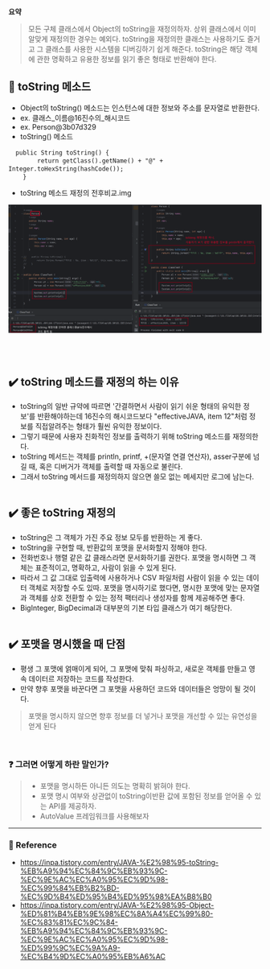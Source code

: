 **요약** <br>
> 모든 구체 클래스에서 Object의 toString을 재정의하자. 상위 클래스에서 이미 알맞게 재정의한 경우는 예외다. toString을 재정의한 클래스는 사용하기도 즐거고 그 클래스를 사용한 시스템을 디버깅하기 쉽게 해준다. toString은 해당 객체에 관한 명확하고 유용한 정보를 읽기 좋은 형태로 반환해야 한다.


## 🔎 toString 메소드
- Object의 toString() 메소드는 인스턴스에 대한 정보와 주소를 문자열로 반환한다.
- ex. 클래스_이름@16진수의_해시코드
- ex. Person@3b07d329
- toString() 메소드
```
  public String toString() {
        return getClass().getName() + "@" + Integer.toHexString(hashCode());
    }
```
- toString 메소드 재정의 전후비교.img
<div align='center'>
    <img src="../img/item12-1.png">
</div>

<br><br>
## ✔️ toString 메소드를 재정의 하는 이유
- toString의 일반 규약에 따르면 '간결하면서 사람이 읽기 쉬운 형태의 유익한 정보'를 반환해야하는데 16진수의 해시코드보다 "effectiveJAVA, item 12"처럼 정보를 직접알려주는 형태가 훨씬 유익한 정보이다.
- 그렇기 때문에 사용자 친화적인 정보를 출력하기 위해 toString 메소드를 재정의한다.
- toString 메서드는 객체를 println, printf, +(문자열 연결 연산자), asser구분에 넘길 때, 혹은 디버거가 객체를 출력할 때 자동으로 불린다.
- 그래서 toString 메서드를 재정의하지 않으면 쓸모 없는 메세지만 로그에 남는다.
<br><br>
## ✔️ 좋은 toString 재정의
- toString은 그 객체가 가진 주요 정보 모두를 반환하는 게 좋다.
- toString을 구현할 때, 반환값의 포맷을 문서화할지 정해야 한다. 
- 전화번호나 행렬 같은 값 클래스라면 문서화하기를 권한다. 포맷을 명시하면 그 객체는 표준적이고, 명확하고, 사람이 읽을 수 있게 된다.
- 따라서 그 값 그대로 입출력에 사용하거나 CSV 파일처럼 사람이 읽을 수 있는 데이터 객체로 저장할 수도 있따. 포맷을 명시하기로 했다면, 명시한 포맷에 맞는 문자열과 객체를 상호 전환할 수 있는 정적 팩터리나 생성자를 함께 제공해주면 좋다.
- BigInteger, BigDecimal과 대부분의 기본 타입 클래스가 여기 해당한다.
<br><br>
## ✔️ 포맷을 명시했을 때 단점
- 평생 그 포맷에 얽매이게 되어, 그 포맷에 맞춰 파싱하고, 새로운 객체를 만들고 영속 데이터르 저장하는 코드를 작성한다.
- 만약 향후 포맷을 바꾼다면 그 포맷을 사용하던 코드와 데이터들은 엉망이 될 것이다.
> 포맷을 명시하지 않으면 향후 정보를 더 넣거나 포맷을 개선할 수 있는 유연성을 얻게 된다

<br>

### ❓ 그러면 어떻게 하란 말인가?
> - 포맷을 명시하든 아니든 의도는 명확히 밝혀야 한다.
> - 포맷 명시 여부와 상관없이 toString이반환 값에 포함된 정보를 얻어올 수 있는 API를 제공하자.
> - AutoValue 프레임워크를 사용해보자



--- 
### 📌 Reference
- https://inpa.tistory.com/entry/JAVA-%E2%98%95-toString-%EB%A9%94%EC%84%9C%EB%93%9C-%EC%9E%AC%EC%A0%95%EC%9D%98-%EC%99%84%EB%B2%BD-%EC%9D%B4%ED%95%B4%ED%95%98%EA%B8%B0
- https://inpa.tistory.com/entry/JAVA-%E2%98%95-Object-%ED%81%B4%EB%9E%98%EC%8A%A4%EC%99%80-%EC%83%81%EC%9C%84-%EB%A9%94%EC%84%9C%EB%93%9C-%EC%9E%AC%EC%A0%95%EC%9D%98-%ED%99%9C%EC%9A%A9-%EC%B4%9D%EC%A0%95%EB%A6%AC